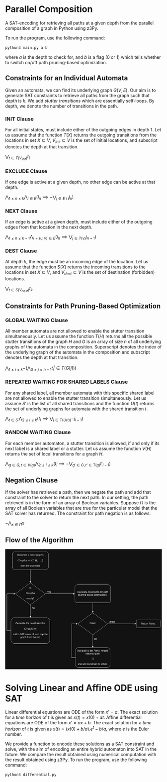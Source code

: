 # Parallel Composition
A SAT-encoding for retrieving all paths at a given depth from the parallel composition of a graph in Python using z3Py.

To run the program, use the following command:

```bash
python3 main.py a b
```

where $a$ is the depth to check for, and $b$ is a flag (0 or 1) which tells whether to switch on/off path pruning-based optimization.

## Constraints for an Individual Automata

Given an automata, we can find its underlying graph $G(V,E)$. Our aim is to generate SAT constraints to retrieve all paths from the graph such that depth is $k$. We add *stutter transitions* which are essentially self-loops. By depth, we denote the number of transitions in the path.

### INIT Clause
For all initial states, must include either of the outgoing edges in depth 1. Let us assume that the function $T(X)$ returns the outgoing transitions from the locations in set $X \subseteq V$, $V_{init} \subseteq V$ is the set of initial locations, and subscript denotes the depth at that transition.

$\bigvee_{t \in T(V_{init})}{t_1}$

### EXCLUDE Clause
If one edge is active at a given depth, no other edge can be active at that depth.

$\bigwedge_{1 \leq n \leq k}{\bigwedge_{i \in E}(i_n \implies -\bigvee_{j \in E\setminus i}{j_n})}$

### NEXT Clause
If an edge is active at a given depth, must include either of the outgoing edges from that location in the next depth.

$\bigwedge_{1 \leq n \leq k-1}{\bigwedge_{i = (u,v) \in E}(i_n \implies \bigvee_{j \in T(v)}{j_{n+1}})}$

### DEST Clause
At depth $k$, the edge must be an incoming edge of the location. Let us assume that the function $S(X)$ returns the incoming transitions to the locations in set $X \subseteq V$, and $V_{dest} \subseteq V$ is the set of destination (forbidden) locations.

$\bigvee_{t \in S(V_{dest})}{t_k}$

## Constraints for Path Pruning-Based Optimization

### GLOBAL WAITING Clause

All member automata are not allowed to enable the stutter transition simultaneously. Let us assume the function $T(H)$ returns all the possible stutter transitions of the graph $H$ and $G$ is an array of size $n$ of all underlying graphs of the automata in the composition. Superscript denotes the index of the underlying graph of the automata in the composition and subscript denotes the depth at that transition.

$\bigwedge_{1 \leq i \leq k}{-(\bigwedge_{0 \leq j \leq n-1}{t^j_i \in T(G[j])})}$

### REPEATED WAITING FOR SHARED LABELS Clause

For any shared label, all member automata with this specific shared label are not allowed to enable the stutter transition simultaneously. Let us assume $S'$ is the list of all shared transitions and the function $U(t)$ returns the set of underlying graphs for automata with the shared transition $t$.

$\bigwedge_{t \in S'}{\bigwedge_{2 \leq i \leq k}{(t_i \implies \bigvee_{j \in T(U(t))}{- j_{i-1}})}}$

### RANDOM WAITING Clause

For each member automaton, a stutter transition is allowed, if and only if its next label is a shared label or a stutter. Let us assume the function $V(H)$ returns the set of local transitions for a graph $H$.

$\bigwedge_{g \in G, t \in V(g)}{\bigwedge_{2 \leq i \leq k}{(t_i \implies - \bigvee_{g' \in G, t' \in T(g)}{t'_{i-1}})}}$

## Negation Clause

If the solver has retrieved a path, then we negate the path and add that constraint to the solver to return the next path. In our setting, the path retrieved is in the form of an array of Boolean variables. Suppose $\Pi$ is the array of all Boolean variables that are true for the particular model that the SAT solver has returned. The constraint for path negation is as follows:

$-\bigwedge_{x \in \Pi}{x}$

## Flow of the Algorithm

<img src="./img/flowchart.png"/>

# Solving Linear and Affine ODE using SAT

Linear differential equations are ODE of the form $x' = a$. The exact solution for a _time horizon_ of $t$ is given as $x(t) = x(0) + at$. Affine differential equations are ODE of the form $x' = ax + b$. The exact solution for a _time horizon_ of $t$ is given as $x(t) = (x(0) + b/a).e^t - b/a$, where $e$ is the Euler number.

We provide a function to encode these solutions as a SAT constraint and solve, with the aim of encoding an entire hybrid automaton into SAT in the future. We compare the result obtained using numerical computation with the result obtained using z3Py. To run the program, use the following command:

```bash
python3 differential.py
```
